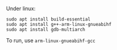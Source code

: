 Under linux:
```
sudo apt install build-essential
sudo apt install g++-arm-linux-gnueabihf
sudo apt install gdb-multiarch
```
To run, use `arm-linux-gnueabihf-gcc`